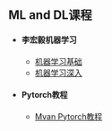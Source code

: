## ML and DL课程

- #### 李宏毅机器学习

    - [机器学习基础](./ML&DL-机器学习-李宏毅/目录.html) 
    - [机器学习深入](./ML&DL-MLDS/)  

- #### Pytorch教程

    - [Mvan Pytorch教程](./ML&DL-Pytorch教程Mvan/目录.html)  